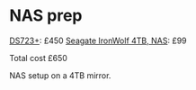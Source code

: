 # NAS prep

[DS723+](https://www.synology.com/en-uk/products/DS723+): £450
[Seagate IronWolf 4TB, NAS](https://www.amazon.co.uk/Seagate-IronWolf-Internal-Attached-ST4000VNZ06/dp/B09NHV3CK9/ref=sr_1_3?crid=2SPZUCWIKK2CM&dib=eyJ2IjoiMSJ9.j7QQgmyp78GV6bSbAuUbCGk_3RLVKU7fkvuwcQuZQozuRIExPaxXBYMk4qv-oZapm1T9ssdf4deXeJSC94tjIiTpA_LXPTA6rew9nSf7zzD3DY6KpDPFrjbJf9dewvF_3iVevYWlPecT2jNSr_0jYSvXRFWohYpwBA6IyNeBJs5Zk8IbaVoUYJK8JVHkdl8aG0fhINtF70sUt23RQWLtjeYSbFlGSMBKp2DxlXsKYKg.jbyYg9DzJ9BePr0aQ2zoF6wlnN66E4cjvn9Htx-zdTg&dib_tag=se&keywords=nas%2Bdrive&qid=1751011468&sprefix=nas%2Bdrive%2Caps%2C103&sr=8-3&th=1): £99

Total cost £650

NAS setup on a 4TB mirror.
